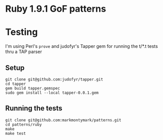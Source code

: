 
# Ruby 1.9.1 GoF patterns

# Testing

I'm using Perl's `prove` and judofyr's Tapper gem for running the t/\*.t tests thru a TAP parser

## Setup

	git clone git@github.com:judofyr/tapper.git
	cd tapper
	gem build tapper.gemspec
	sudo gem install --local tapper-0.0.1.gem
	
	
## Running the tests

	git clone git@github.com:markmontymark/patterns.git
	cd patterns/ruby
	make
	make test



